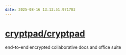 ```yaml
---
date: 2025-08-16 13:13:51.971783
---
```


# [cryptpad/cryptpad](https://github.com/cryptpad/cryptpad)

end-to-end encrypted collaborative docs and office suite